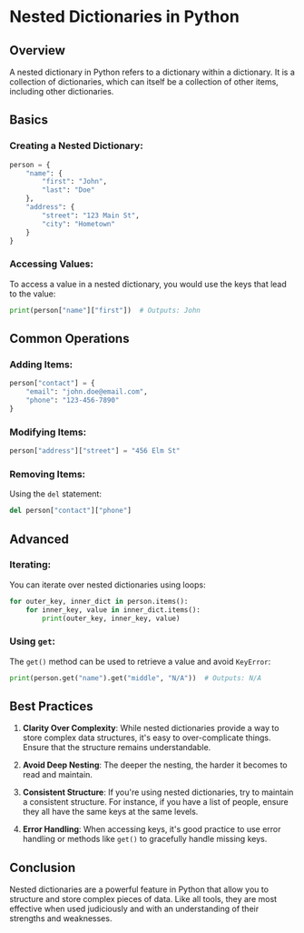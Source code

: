 # Nested Dictionaries in Python

## Overview

A nested dictionary in Python refers to a dictionary within a dictionary. It is a collection of dictionaries, which can itself be a collection of other items, including other dictionaries.

## Basics

### Creating a Nested Dictionary:

```python
person = {
    "name": {
        "first": "John",
        "last": "Doe"
    },
    "address": {
        "street": "123 Main St",
        "city": "Hometown"
    }
}
```

### Accessing Values:

To access a value in a nested dictionary, you would use the keys that lead to the value:

```python
print(person["name"]["first"])  # Outputs: John
```

## Common Operations

### Adding Items:

```python
person["contact"] = {
    "email": "john.doe@email.com",
    "phone": "123-456-7890"
}
```

### Modifying Items:

```python
person["address"]["street"] = "456 Elm St"
```

### Removing Items:

Using the `del` statement:

```python
del person["contact"]["phone"]
```

## Advanced

### Iterating:

You can iterate over nested dictionaries using loops:

```python
for outer_key, inner_dict in person.items():
    for inner_key, value in inner_dict.items():
        print(outer_key, inner_key, value)
```

### Using `get`:

The `get()` method can be used to retrieve a value and avoid `KeyError`:

```python
print(person.get("name").get("middle", "N/A"))  # Outputs: N/A
```

## Best Practices

1. **Clarity Over Complexity**: While nested dictionaries provide a way to store complex data structures, it's easy to over-complicate things. Ensure that the structure remains understandable.
 
2. **Avoid Deep Nesting**: The deeper the nesting, the harder it becomes to read and maintain.

3. **Consistent Structure**: If you're using nested dictionaries, try to maintain a consistent structure. For instance, if you have a list of people, ensure they all have the same keys at the same levels.

4. **Error Handling**: When accessing keys, it's good practice to use error handling or methods like `get()` to gracefully handle missing keys.

## Conclusion

Nested dictionaries are a powerful feature in Python that allow you to structure and store complex pieces of data. Like all tools, they are most effective when used judiciously and with an understanding of their strengths and weaknesses.
